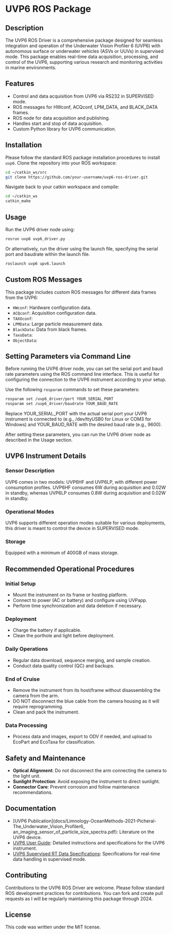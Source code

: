 # UVP6 ROS Package

## Description

The UVP6 ROS Driver is a comprehensive package designed for seamless integration and operation of the Underwater Vision Profiler 6 (UVP6) with autonomous surface or underwater vehicles (ASVs or UUVs) in supervised mode. This package enables real-time data acquisition, processing, and control of the UVP6, supporting various research and monitoring activities in marine environments.
## Features

- Control and data acquisition from UVP6 via RS232 in SUPERVISED mode.
- ROS messages for HWconf, ACQconf, LPM_DATA, and BLACK_DATA frames.
- ROS node for data acquisition and publishing.
- Handles start and stop of data acquisition.
- Custom Python library for UVP6 communication.

## Installation

Please follow the standard ROS package installation procedures to install `uvp6`. Clone the repository into your ROS workspace:

```bash
cd ~/catkin_ws/src
git clone https://github.com/your-username/uvp6-ros-driver.git
```

Navigate back to your catkin workspace and compile:
```bash
cd ~/catkin_ws
catkin_make
```

## Usage

Run the UVP6 driver node using:

```bash
rosrun uvp6 uvp6_driver.py
```

Or alternatively, run the driver using the launch file, specifying the serial port and baudrate within the launch file.

```bash
roslaunch uvp6 upv6.launch
```

## Custom ROS Messages
This package includes custom ROS messages for different data frames from the UVP6:

- `HWconf`: Hardware configuration data.
- `ACQconf`: Acquisition configuration data.
- `TAXOconf`: 
- `LPMData`: Large particle measurement data.
- `BlackData`: Data from black frames.
- `TaxoData`: 
- `ObjectData`: 

## Setting Parameters via Command Line

Before running the UVP6 driver node, you can set the serial port and baud rate parameters using the ROS command line interface. This is useful for configuring the connection to the UVP6 instrument according to your setup.

Use the following `rosparam` commands to set these parameters:

```bash
rosparam set /uvp6_driver/port YOUR_SERIAL_PORT
rosparam set /uvp6_driver/baudrate YOUR_BAUD_RATE
```

Replace YOUR_SERIAL_PORT with the actual serial port your UVP6 instrument is connected to (e.g., /dev/ttyUSB0 for Linux or COM3 for Windows) and YOUR_BAUD_RATE with the desired baud rate (e.g., 9600).

After setting these parameters, you can run the UVP6 driver node as described in the Usage section.

## UVP6 Instrument Details

### Sensor Description
UVP6 comes in two models: UVP6HF and UVP6LP, with different power consumption profiles. UVP6HF consumes 6W during acquisition and 0.02W in standby, whereas UVP6LP consumes 0.8W during acquisition and 0.02W in standby.

### Operational Modes
UVP6 supports different operation modes suitable for various deployments, this driver is meant to control the device in SUPERVISED mode.

### Storage
Equipped with a minimum of 400GB of mass storage.

## Recommended Operational Procedures

### Initial Setup
- Mount the instrument on its frame or hosting platform.
- Connect to power (AC or battery) and configure using UVPapp.
- Perform time synchronization and data deletion if necessary.

### Deployment
- Charge the battery if applicable.
- Clean the porthole and light before deployment.

### Daily Operations
- Regular data download, sequence merging, and sample creation.
- Conduct data quality control (QC) and backups.

### End of Cruise
- Remove the instrument from its host/frame without disassembling the camera from the arm.
- DO NOT disconnect the blue cable from the camera housing as it will require reprogramming. 
- Clean and pack the instrument.

### Data Processing
- Process data and images, export to ODV if needed, and upload to EcoPart and EcoTaxa for classification.

## Safety and Maintenance
- **Optical Alignment**: Do not disconnect the arm connecting the camera to the light unit.
- **Sunlight Protection**: Avoid exposing the instrument to direct sunlight.
- **Connector Care**: Prevent corrosion and follow maintenance recommendations.

## Documentation

- [UVP6 Publication](docs/Limnology-OceanMethods-2021-Picheral-The_Underwater_Vision_Profiler6_ an_imaging_sensor_of_particle_size_spectra.pdf): Literature on the UVP6 device.
- [UVP6 User Guide](docs/uvp6_user_guide_20220309.pdf): Detailed instructions and specifications for the UVP6 instrument.
- [UVP6 Supervised RT Data Specifications](docs/UVP6_supervised_RTdata_specifications_20231123.pdf): Specifications for real-time data handling in supervised mode.

## Contributing
Contributions to the UVP6 ROS Driver are welcome. Please follow standard ROS development practices for contributions. You can fork and create pull requests as I will be regularly maintaining this package through 2024.

## License
This code was written under the MIT license.

